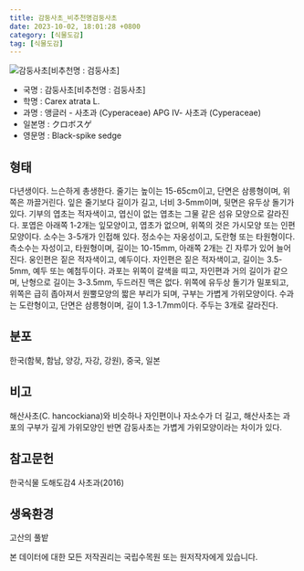 ```yaml
---
title: 감둥사초_비추천명검둥사초
date: 2023-10-02, 18:01:28 +0800
category: [식물도감]
tag: [식물도감]
---
```




![감둥사초[비추천명 : 검둥사초]](http://www.nature.go.kr/fileUpload/plants/basic/illustration/33809_illustration_th2.jpg)
- 국명 : 감둥사초[비추천명 : 검둥사초]
- 학명 : Carex atrata L.
- 과명 : 앵글러 - 사초과 (Cyperaceae) APG Ⅳ- 사초과 (Cyperaceae)
- 일본명 : クロボスゲ
- 영문명 : Black-spike sedge


## 형태
다년생이다. 느슨하게 총생한다. 줄기는 높이는 15-65cm이고, 단면은 삼릉형이며, 위쪽은 까끌거린다. 잎은 줄기보다 길이가 길고, 너비 3-5mm이며, 뒷면은 유두상 돌기가 있다. 기부의 엽초는 적자색이고, 엽신이 없는 엽초는 그물 같은 섬유 모양으로 갈라진다. 포엽은 아래쪽 1-2개는 잎모양이고, 엽초가 없으며, 위쪽의 것은 가시모양 또는 인편모양이다. 소수는 3-5개가 인접해 있다. 정소수는 자웅성이고, 도란형 또는 타원형이다. 측소수는 자성이고, 타원형이며, 길이는 10-15mm, 아래쪽 2개는 긴 자루가 있어 늘어진다. 웅인편은 짙은 적자색이고, 예두이다. 자인편은 짙은 적자색이고, 길이는 3.5-5mm, 예두 또는 예첨두이다. 과포는 위쪽이 갈색을 띠고, 자인편과 거의 길이가 같으며, 난형으로 길이는 3-3.5mm, 두드러진 맥은 없다. 위쪽에 유두상 돌기가 밀포되고, 위쪽은 급히 좁아져서 원뿔모양의 짧은 부리가 되며, 구부는 가볍게 가위모양이다. 수과는 도란형이고, 단면은 삼릉형이며, 길이 1.3-1.7mm이다. 주두는 3개로 갈라진다.
## 분포
한국(함북, 함남, 양강, 자강, 강원), 중국, 일본
## 비고
해산사초(C. hancockiana)와 비슷하나 자인편이나 자소수가 더 길고, 해산사초는 과포의 구부가 깊게 가위모양인 반면 감둥사초는 가볍게 가위모양이라는 차이가 있다.
## 참고문헌
한국식물 도해도감4 사초과(2016)
## 생육환경
고산의 풀밭






본 데이터에 대한 모든 저작권리는 국립수목원 또는 원저작자에게 있습니다.
